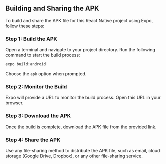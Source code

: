 ## Building and Sharing the APK

To build and share the APK file for this React Native project using Expo, follow these steps:

### Step 1: Build the APK

Open a terminal and navigate to your project directory. Run the following command to start the build process:

```sh
expo build:android
```

Choose the `apk` option when prompted.

### Step 2: Monitor the Build

Expo will provide a URL to monitor the build process. Open this URL in your browser.

### Step 3: Download the APK

Once the build is complete, download the APK file from the provided link.

### Step 4: Share the APK

Use any file-sharing method to distribute the APK file, such as email, cloud storage (Google Drive, Dropbox), or any other file-sharing service.
